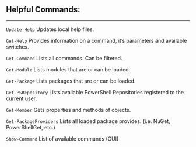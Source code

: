 ## Helpful Commands:
---
``Update-Help`` Updates local help files.

``Get-Help`` Provides information on a command, it’s parameters and available switches.

``Get-Command`` Lists all commands. Can be filtered.

``Get-Module`` Lists modules that are or can be loaded.

``Get-Package`` Lists packages that are or can be loaded.

``Get-PSRepository`` Lists available PowerShell Repositories registered to the current user.

``Get-Member`` Gets properties and methods of objects.

``Get-PackageProviders`` Lists all loaded package provides. (i.e. NuGet, PowerShellGet, etc.)

``Show-Command`` List of available commands (GUI)
